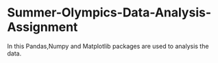 # Summer-Olympics-Data-Analysis-Assignment
In this Pandas,Numpy and Matplotlib packages are used to analysis the data.
